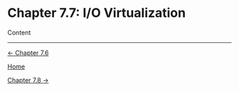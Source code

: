 # Chapter 7.7: I/O Virtualization

Content

---

[← Chapter 7.6](Chapter%207%20%20dc9a6.md)

[Home](../../AiredDev%20b02d5/Notes%20on%20M%2061e3e.md)

[Chapter 7.8 →](Chapter%207%20%20bfd0a.md)